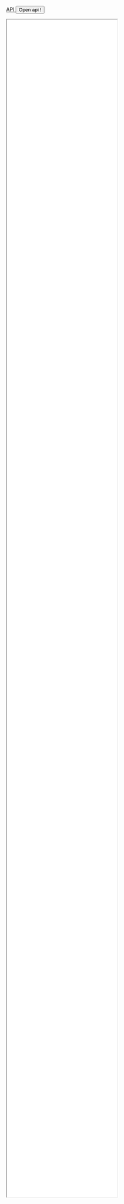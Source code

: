 [API ](/multiuav_gui_doc/Development/flowMission.md)
<button type="button"  onclick="window.location.href='/multiuav_gui_doc/Development/flow-mission/flow-mission.html';">Open api !</button>

<iframe src="/multiuav_gui_doc/Development/flow-mission/flow-mission.html" style="height:80vh"></iframe>
